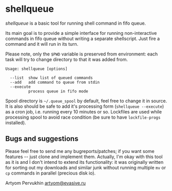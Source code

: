 shellqueue
==========

*shellqueue* is a basic tool for running shell command in fifo queue.

Its main goal is to provide a simple interface for running non-interactive
commands in fifo queue without writing a separate shellscript. Just fire a
command and it will run in its turn.

Please note, only the `$PWD` variable is preserved from environment: each task
will try to change directory to that it was added from.

    Usage: shellqueue [options]

      --list  show list of queued commands
      --add   add command to queue from stdin
      --execute
              process queue in fifo mode

Spool directory is `~/.queue_spool` by default, feel free to change it in
source. It is also should be safe to add it's processing form (`shellqueue
--execute`) as a cron job, i.e. running every 10 minutes or so. Lockfiles are
used while processing spool to avoid race condition (be sure to have
`lockfile-progs` installed).


Bugs and suggestions
--------------------

Please feel free to send me any bugreports/patches; if you want some features
-- just clone and implement them. Actually, I'm okay with this tool as it is
and I don't intend to extend its functionality: it was originally written for
sorting out my downloads and similar junk without running multiple `mv` or
`cp` commands in parallel (precious disk io).

Artyom Pervukhin <artyom@evasive.ru>
